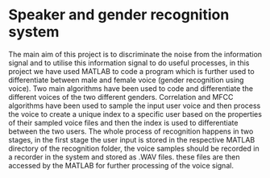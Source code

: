 # Speaker and gender recognition system

The main aim of this project is to discriminate the noise from the information signal and to utilise this information signal to do useful processes, in this project we have used MATLAB to code a program which is further used to differentiate between male and female voice (gender recognition using voice). Two main algorithms have been used to code and differentiate the different voices of the two different genders. Correlation and MFCC algorithms have been used to sample the input user voice and then process the voice to create a unique index to a specific user based on the properties of their sampled voice files and then the index is used to differentiate between the two users. The whole process of recognition happens in two stages, in the first stage the user input is stored in the respective MATLAB directory of the recognition folder, the voice samples should be recorded in a recorder in the system and stored as .WAV files. these files are then accessed by the MATLAB for further processing of the voice signal.
